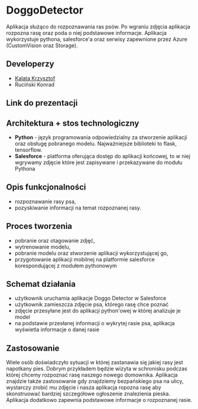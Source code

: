 # DoggoDetector
Aplikacja służąco do rozpoznawania ras psów. Po wgraniu zdjęcia aplikacja rozpozna rasę oraz poda o niej podstawowe informacje. Aplikacja wykorzystuje pythona, salesforce'a oraz serwisy zapewnione przez Azure (CustomVision oraz Storage).

## Developerzy
- [Kalata Krzysztof](https://github.com/KrzysztofKalata)
- Ruciński Konrad

## Link do prezentacji


## Architektura + stos technologiczny

- **Python** - język programowania odpowiedzialny za stworzenie aplikacji oraz obsługę pobranego modelu. Najważniejsze biblioteki to flask, tensorflow.
- **Salesforce** - platforma oferująca dostęp do aplikacji końcowej, to w niej wgrywamy zdjęcie które jest zapisywane i przekazywane do modułu Pythona
## Opis funkcjonalności
- rozpoznawanie rasy psa,
- pozyskiwanie informacji na temat rozpoznanej rasy.

## Proces tworzenia
- pobranie oraz otagowanie zdjęć,
- wytrenowanie modelu,
- pobranie modelu oraz stworzenie aplikacji wykorzystującej go,
- przygotowanie aplikacji mobilnej na platformie salesforce korespondującej z modułem pythonowym

## Schemat działania
- użytkownik uruchamia aplikacje Doggo Detector w Salesforce
- użytkownik zamieszcza zdjęcie psa, którego rasę chce poznać
- zdjęcie przesyłane jest do aplikacji python'owej w której analizuje je model
- na podstawie przesłanej informacji o wykrytej rasie psa, aplikacja wyświetla informacje o danej rasie

## Zastosowanie
Wiele osób doświadczyło sytuacji w której zastanawia się jakiej rasy jest napotkany pies. Dobrym przykładem będzie wizyta w schronisku podczas której chcemy rozpoznać rasę naszego nowego domownika. Aplikacja znajdzie także zastosowanie gdy znajdziemy bezpańskiego psa na ulicy, wystarczy zrobić mu zdjęcie i nasza aplikacja ropozna rasę aby skonstruować bardziej szczegółowe ogłoszenie znalezienia pieska. Aplikacja dodatkowo zapewnia podstawowe informacje o rozpoznanej rasie.
